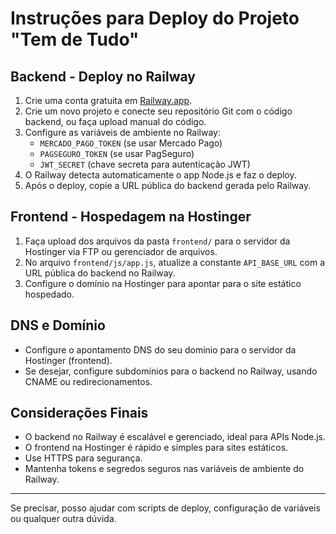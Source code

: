 # Instruções para Deploy do Projeto "Tem de Tudo"

## Backend - Deploy no Railway

1. Crie uma conta gratuita em [Railway.app](https://railway.app).
2. Crie um novo projeto e conecte seu repositório Git com o código backend, ou faça upload manual do código.
3. Configure as variáveis de ambiente no Railway:
   - `MERCADO_PAGO_TOKEN` (se usar Mercado Pago)
   - `PAGSEGURO_TOKEN` (se usar PagSeguro)
   - `JWT_SECRET` (chave secreta para autenticação JWT)
4. O Railway detecta automaticamente o app Node.js e faz o deploy.
5. Após o deploy, copie a URL pública do backend gerada pelo Railway.

## Frontend - Hospedagem na Hostinger

1. Faça upload dos arquivos da pasta `frontend/` para o servidor da Hostinger via FTP ou gerenciador de arquivos.
2. No arquivo `frontend/js/app.js`, atualize a constante `API_BASE_URL` com a URL pública do backend no Railway.
3. Configure o domínio na Hostinger para apontar para o site estático hospedado.

## DNS e Domínio

- Configure o apontamento DNS do seu domínio para o servidor da Hostinger (frontend).
- Se desejar, configure subdomínios para o backend no Railway, usando CNAME ou redirecionamentos.

## Considerações Finais

- O backend no Railway é escalável e gerenciado, ideal para APIs Node.js.
- O frontend na Hostinger é rápido e simples para sites estáticos.
- Use HTTPS para segurança.
- Mantenha tokens e segredos seguros nas variáveis de ambiente do Railway.

---

Se precisar, posso ajudar com scripts de deploy, configuração de variáveis ou qualquer outra dúvida.
